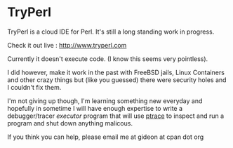 TryPerl
=======

TryPerl is a cloud IDE for Perl. It's still a long standing work in progress.

Check it out live : http://www.tryperl.com

Currently it doesn't execute code. (I know this seems very pointless). 

I did however, make it work in the past with FreeBSD jails, Linux Containers and other crazy things but (like you guessed)
there were security holes and I couldn't fix them.

I'm not giving up though, I'm learning something new everyday and hopefully in sometime I will have enough expertise 
to write  a debugger/tracer _executor_ program that will use [ptrace](http://en.wikipedia.org/wiki/Ptrace) to inspect and 
run a program and shut down anything malicous.

If you think you can help, please email me at gideon at cpan dot org
